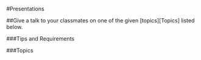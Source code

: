 #Presentations

##Give a talk to your classmates on one of the given [topics][Topics] listed below. 

###Tips and Requirements



###Topics
